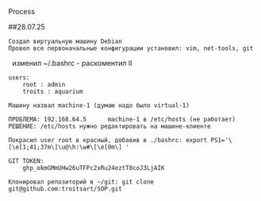 Process

##28.07.25

    Создал виртуальную машину Debian
    Провел все первоначальные конфигурации установил: vim, net-tools, git
    
     изменил ~/.bashrc - раскоментил ll

    users: 	
        root : admin
	    troits : aquarium

    Машину назвал machine-1 (думаю надо было virtual-1)

    ПРОБЛЕМА: 192.168.64.5		machine-1 в /etc/hosts (не работает)
    РЕШЕНИЕ: /etc/hosts нужно редактировать на машине-клиенте

    Покрасил user root в красный, добавив в ./bashrc: export PS1='\[\e[1;41;37m\]\u@\h:\w#\[\e[0m\] ' 

    GIT TOKEN: 
        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

    Клонировал репозиторий в ~/git: git clone git@github.com:troitsart/SOP.git
